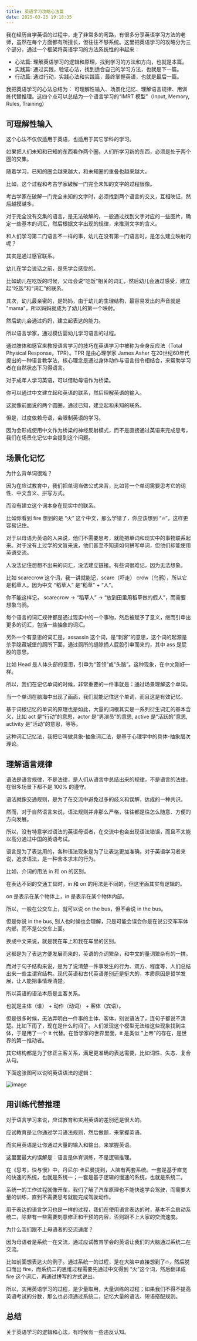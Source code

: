 ```yaml
---
title: 英语学习攻略心法篇
date: 2025-03-25 19:18:35
---
```


我在经历自学英语的过程中，走了非常多的弯路，有很多分享英语学习方法的老师，虽然在每个方面都有所擅长，但往往不够系统。这里把英语学习的攻略分为三个部分，通过一个框架将英语学习的方法系统性的串起来：

- 心法篇: 理解英语学习的逻辑和原理，找到学习的方法和方向，也就是本篇。
- 实践篇: 通过实践，验证心法，找到适合自己的学习方法，也就是下一篇。
- 行动篇: 通过行动，实践心法和实践篇，最终掌握英语，也就是最后一篇。

我把英语学习的心法总结为： 可理解性输入、场景化记忆、理解语言规律、用训练代替推理。这四个点可以总结为一个语言学习的“IMRT 模型”（Input, Memory, Rules, Training）

## 可理解性输入

这个心法不仅仅适用于英语，也适用于其它学科的学习。

如果把人们未知和已知的东西看作两个圈，人们所学习新的东西，必须是处于两个圈的交集。

随着学习，已知的圈会越来越大，和未知圈的重叠也越来越大。

比如，这个过程和考古学家破解一门完全未知的文字的过程很像。

考古学家在破解一门完全未知的文字时，必须找到两个语言的交叉，互相映证，然后越摸越多。   

对于完全没有交集的语言，是无法破解的，一般通过找到文字对应的一些图片，确定一些基本的词汇，然后根据文字出现的规律，来推测文字的含义。

和人们学习第二门语言不一样的事，幼儿在没有第一门语言时，是怎么建立映射的呢？

其实是通过感官联系。

幼儿在学会说话之前，是先学会感受的。

比如幼儿在吃饭的时候，父母会说“吃饭”相关的词汇，然后幼儿会通过感受，建立起“吃饭”和“词汇”的联系。

其次，幼儿最亲密的，是妈妈，由于幼儿的生理结构，最容易发出的声音就是 "mama"，所以妈妈就成为了幼儿的第一个映射。

然后幼儿会通过妈妈，建立起表达的能力。 

所以语言学家，通过模仿婴幼儿学习语言的过程。

通过肢体和感官来教授语言学习的技巧在英语学习中被称为全身反应法（Total Physical Response，TPR）。TPR 是由心理学家 James Asher 在20世纪60年代提出的一种语言教学法，核心理念是通过身体动作与语言指令相结合，来帮助学习者在自然状态下习得语言。

对于成年人学习英语，可以借助母语作为桥梁。

你可以通过中文建立起和英语的联系，然后理解英语的输入。

这就像前面说的两个圆圈，通过已知，建立起和未知的联系。

但是，过度依赖母语，会限制英语的学习。

因为会形成使用中文作为桥梁的神经反射模式，而不是直接通过英语来完成思考，我们在场景化记忆中会提到这个问题。

## 场景化记忆

为什么背单词很难？

因为在应试教育中，我们把单词当做公式来背，比如背一个单词需要思考它的词性、中文含义、拼写方式。

而没有建立这个词本身在现实中的联系。

比如你看到 fire 想到的是 “火” 这个中文，那么学错了，你应该想到 “🔥”，这样更容易记住。

对于以母语为英语的人来说，他们不需要思考，就能把单词和现实中的事物联系起来。对于没有上过学的文盲来说，他们甚至不知道如何拼写单词，但他们却能使用英语交流。

人没法记住想想不出来的词汇，没法建立链接。有些词很难记，因为无法想象。

比如 scarecrow 这个词，我一讲就能记，scare（吓走） crow（乌鸦），所以它是稻草人。因为中文 “稻草人” 是“稻草” + “人”。

你不能这样记， scarecrow → “稻草人” → “放到田里用稻草做的假人”，而需要想象乌鸦。

每个语言的词汇规律都是通过现实中的一个事物，然后被赋予了意义，继而引申出更多的词汇，包括一些抽象的词汇。

另外一个有意思的词汇是，assassin 这个词，是“刺客”的意思，这个词的起源是杀手隐藏城堡的厕所下面，通过厕所的缝隙捅人屁股引申而来的，其中 ass 是屁股的意思。

比如 Head 是人体头部的意思，引申为“首领”或“头脑”。这种现象，在中文刚好一样。

所以，我们在记忆单词的时候，非常重要的一件事就是：通过场景理解这个单词。

当一个单词在脑海中出现了画面，我们就能记住这个单词，而且这是有效记忆。

基于词根记忆的单词的原理也是如此，大量的词根其实是一系列衍生词汇的基本含义，比如 act 是“行动”的意思，actor 是“男演员”的意思, active 是“活跃的”意思, activity 是“活动”的意思，等等。

这种词汇记忆法，我把它叫做具象-抽象词汇法，是基于心理学中的具体-抽象层次理论。

## 理解语言规律

语法是语言规律，不是法律，是人们从语言中总结出来的规律，不是语言的法律，在很多场景下都不是 100% 的遵守。

语法就像交通规则，是为了在交流中避免过多的歧义和误解，达成的一种共识。

然而，对于自然语言来说，语法规则并非那么严格，往往都是往怎么随意、方便的方向发展。

所以，没有特意学过语法的英语母语者，在交流中也会出现语法错误，而且不太能以高分通过中国的英语考试。

语言是为了表达用的，各种语法现象是为了让表达更加准确，对于英语学习者来说，追求语法，是一种舍本求末的行为。

比如，介词的用法 in 和 on 的区别。

在表达不同的交通工具时，in 和 on 的用法是不同的，但这里面其实有逻辑的。

on 是表示在某个物体上，in 是表示在某个物体内部。

所以，一般在公交车上，就可以说 on the bus，但不会说 in the bus。

但是你说 in the bus, 别人也时候也会理解，只是可能会误会你是在说公交车车体内部，而不是公交车上面。

换成中文来说，就是我在车上和我在车里的区别。

这都是为了表达方便发展而来的，英语的介词繁杂，和中文的量词繁杂有的一拼。

而对于句子结构来说，是为了说清楚一件事发生的行为、双方、程度等，人们总结出来一些主谓宾结构。现代英语和古代英语差别还是挺大的，本质原因是哲学发展，让人能把事情理清楚。

所以英语的语法本质是主客关系。

也就是主体（谁） + 动作（动词） + 客体（宾语）。

但是很多时候，无法弄明白一件事的主体、客体，别说语法了，连句子都说不清楚。比如下雨了，现在是什么时间了。人们发现这个模型无法给这些现象找到主体，于是用了一个 it 代替。在哲学家的世界里面，it 是类似 "上帝"的存在，是世界的第一推动者。

其它结构都是为了修正主客关系，满足更准确的表达需要，比如词性、失态、复合从句。

下面这张图可以说明英语语法的逻辑：

![image](https://shaogefenhao.com/assets/%E8%8B%B1%E8%AF%AD%E8%AF%AD%E6%B3%95.001.3ff29e64.jpeg)

## 用训练代替推理

对于语言学习来说，应试教育和实用英语的差别还是很大的。

应试教育是让你通过学习语法规则，然后做题，来掌握英语。

而实用英语是让你通过大量的输入和输出，来掌握英语。

这里面最大的误解是：语言是体育训练，不是逻辑推理。

在《思考，快与慢》中，丹尼尔·卡尼曼提到，人脑有两套系统。一套是基于直觉的快速的系统，也就是系统一；一套是基于逻辑的慢速的系统，也就是系统二。

系统一的工作过程就像开车，我们了解了汽车原理也不能快速学会驾驶，而需要大量的训练，直到不需要思考就能完成驾驶动作。

用于表达的语言学习也是一样的过程，我们在使用语言表达的时，基本不会启动系统二，除非有一些需要刻意修正和干预的内容，否则跟不上大家的交流速度。

为什么我们跟不上母语者的交流速度？

因为母语者是系统一在交流，通过应试教育学会的英语让我们的大脑通过系统二在交流。

比如前面想表达火的例子。通过系统一的过程，是在大脑中直接想到了🔥，然后脱口而出 fire，而系统二的思维过程需要先通过中文得到 “火”这个词，然后翻译成 fire 这个词汇，再通过拼写的方式说出。

所以，实用英语学习的过程，是少量取用，大量训练的过程；如果我们不得不提高英语考试的分数，那么也必须通过系统二，记忆大量的语法、短语搭配规则。

## 总结

关于英语学习的逻辑和心法，有时候有一些违反认知。